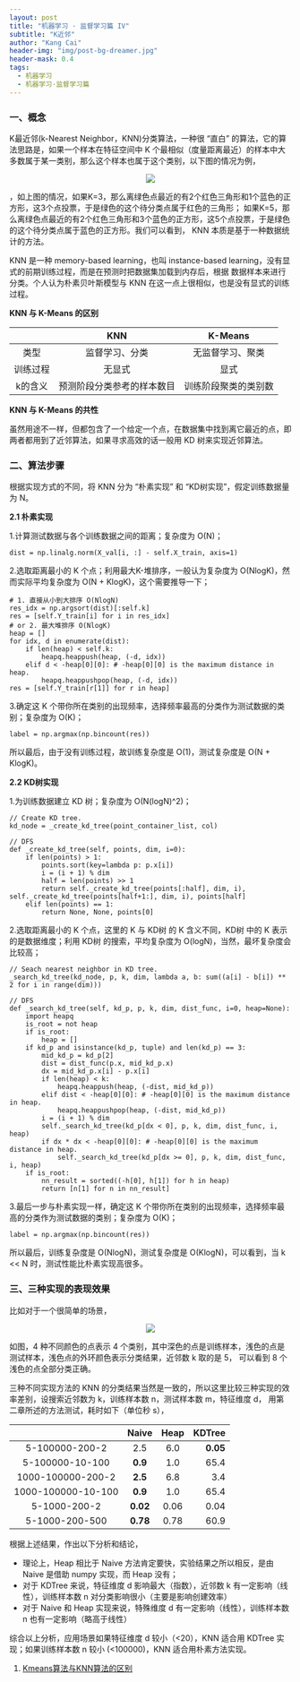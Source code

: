 ```yaml
---
layout: post
title: "机器学习 · 监督学习篇 IV"
subtitle: "K近邻"
author: "Kang Cai"
header-img: "img/post-bg-dreamer.jpg"
header-mask: 0.4
tags:
  - 机器学习
  - 机器学习·监督学习篇
---
```


### 一、概念

K最近邻(k-Nearest Neighbor，KNN)分类算法，一种很 “直白” 的算法，它的算法思路是，如果一个样本在特征空间中 K 个最相似（度量距离最近）的样本中大多数属于某一类别，那么这个样本也属于这个类别，以下图的情况为例，

<center>
<img src="https://kangcai.github.io/img/in-post/post-ml/knn_1.jpg"/>
</center>

，如上图的情况，如果K=3，那么离绿色点最近的有2个红色三角形和1个蓝色的正方形，这3个点投票，于是绿色的这个待分类点属于红色的三角形；
如果K=5，那么离绿色点最近的有2个红色三角形和3个蓝色的正方形，这5个点投票，于是绿色的这个待分类点属于蓝色的正方形。我们可以看到，
 KNN 本质是基于一种数据统计的方法。

KNN 是一种 memory-based learning，也叫 instance-based learning，没有显式的前期训练过程，而是在预测时把数据集加载到内存后，根据
数据样本来进行分类。个人认为朴素贝叶斯模型与 KNN 在这一点上很相似，也是没有显式的训练过程。

**KNN 与 K-Means 的区别**

| | KNN | K-Means |
| :-----------:| :----------: |:----------: | 
| 类型 | 监督学习、分类 | 无监督学习、聚类 |
| 训练过程 | 无显式 | 显式 |
| k的含义 | 预测阶段分类参考的样本数目 | 训练阶段聚类的类别数 |

**KNN 与 K-Means 的共性**

虽然用途不一样，但都包含了一个给定一个点，在数据集中找到离它最近的点，即两者都用到了近邻算法，如果寻求高效的话一般用 KD 树来实现近邻算法。

### 二、算法步骤

根据实现方式的不同，将 KNN 分为 “朴素实现” 和 “KD树实现”，假定训练数据量为 N。

**2.1 朴素实现**

1.计算测试数据与各个训练数据之间的距离；复杂度为 O(N)；

```buildoutcfg
dist = np.linalg.norm(X_val[i, :] - self.X_train, axis=1)
```

2.选取距离最小的 K 个点；利用最大K-堆排序，一般认为复杂度为 O(NlogK)，然而实际平均复杂度为 O(N + KlogK)，这个需要推导一下；

```buildoutcfg
# 1. 直接从小到大排序 O(NlogN)
res_idx = np.argsort(dist)[:self.k]
res = [self.Y_train[i] for i in res_idx]
# or 2. 最大堆排序 O(NlogK)
heap = []
for idx, d in enumerate(dist):
    if len(heap) < self.k:
        heapq.heappush(heap, (-d, idx))
    elif d < -heap[0][0]: # -heap[0][0] is the maximum distance in heap.
        heapq.heappushpop(heap, (-d, idx))
res = [self.Y_train[r[1]] for r in heap]
```

3.确定这 K 个带你所在类别的出现频率，选择频率最高的分类作为测试数据的类别；复杂度为 O(K)；

```buildoutcfg
label = np.argmax(np.bincount(res))
```

所以最后，由于没有训练过程，故训练复杂度是 O(1)，测试复杂度是 O(N + KlogK)。

**2.2 KD树实现**

1.为训练数据建立 KD 树；复杂度为 O(N(logN)^2)；

```buildoutcfg
// Create KD tree.
kd_node = _create_kd_tree(point_container_list, col)

// DFS
def _create_kd_tree(self, points, dim, i=0):
    if len(points) > 1:
        points.sort(key=lambda p: p.x[i])
        i = (i + 1) % dim
        half = len(points) >> 1
        return self._create_kd_tree(points[:half], dim, i), self._create_kd_tree(points[half+1:], dim, i), points[half]
    elif len(points) == 1:
        return None, None, points[0]
```

2.选取距离最小的 K 个点，这里的 K 与 KD树 的 K 含义不同，KD树 中的 K 表示的是数据维度；利用 KD树 的搜索，平均复杂度为 O(logN)，当然，最坏复杂度会比较高；

```buildoutcfg
// Seach nearest neighbor in KD tree.
_search_kd_tree(kd_node, p, k, dim, lambda a, b: sum((a[i] - b[i]) ** 2 for i in range(dim)))

// DFS
def _search_kd_tree(self, kd_p, p, k, dim, dist_func, i=0, heap=None):
    import heapq
    is_root = not heap
    if is_root:
        heap = []
    if kd_p and isinstance(kd_p, tuple) and len(kd_p) == 3:
        mid_kd_p = kd_p[2]
        dist = dist_func(p.x, mid_kd_p.x)
        dx = mid_kd_p.x[i] - p.x[i]
        if len(heap) < k:
            heapq.heappush(heap, (-dist, mid_kd_p))
        elif dist < -heap[0][0]: # -heap[0][0] is the maximum distance in heap.
            heapq.heappushpop(heap, (-dist, mid_kd_p))
        i = (i + 1) % dim
        self._search_kd_tree(kd_p[dx < 0], p, k, dim, dist_func, i, heap)
        if dx * dx < -heap[0][0]: # -heap[0][0] is the maximum distance in heap.
            self._search_kd_tree(kd_p[dx >= 0], p, k, dim, dist_func, i, heap)
    if is_root:
        nn_result = sorted((-h[0], h[1]) for h in heap)
        return [n[1] for n in nn_result]
```

3.最后一步与朴素实现一样，确定这 K 个带你所在类别的出现频率，选择频率最高的分类作为测试数据的类别；复杂度为 O(K)；

```buildoutcfg
label = np.argmax(np.bincount(res))
```

所以最后，训练复杂度是 O(NlogN)，测试复杂度是 O(KlogN)，可以看到，当 k << N 时，测试性能比朴素实现高很多。

### 三、三种实现的表现效果

比如对于一个很简单的场景，

<center>
<img src="https://kangcai.github.io/img/in-post/post-ml/knn_1.png"/>
</center>

如图，4 种不同颜色的点表示 4 个类别，其中深色的点是训练样本，浅色的点是测试样本，浅色点的外环颜色表示分类结果，近邻数 k 取的是 5，
可以看到 8 个浅色的点全部分类正确。

三种不同实现方法的 KNN 的分类结果当然是一致的，所以这里比较三种实现的效率差别，设搜索近邻数为 k，训练样本数 n，测试样本数 m，特征维度 d，
用第二章所述的方法测试，耗时如下（单位秒 s），

| | Naive | Heap | KDTree |
| :-----------:| :----------: |:----------: | ----------: | 
| 5-100000-200-2 | 2.5 | 6.0 | **0.05** |
| 5-100000-10-100 | **0.9**| 1.0 | 65.4 |
| 1000-100000-200-2 | **2.5** | 6.8 | 3.4 |  
| 1000-100000-10-100 | **0.9** | 1.0 | 65.4 |
| 5-1000-200-2 | **0.02** | 0.06 | 0.04 |
| 5-1000-200-500 | **0.78** | 0.78 | 60.9 |

根据上述结果，作出以下分析和结论，

* 理论上，Heap 相比于 Naive 方法肯定要快，实验结果之所以相反，是由 Naive 是借助 numpy 实现，而 Heap 没有；
* 对于 KDTree 来说，特征维度 d 影响最大（指数），近邻数 k 有一定影响（线性），训练样本数 n 对分类影响很小（主要是影响创建效率）
* 对于 Naive 和 Heap 实现来说，特殊维度 d 有一定影响（线性），训练样本数 n 也有一定影响（略高于线性）

综合以上分析，应用场景如果特征维度 d 较小（<20），KNN 适合用 KDTree 实现；如果训练样本数 n 较小 (<100000)，KNN 适合用朴素方法实现。

1. [Kmeans算法与KNN算法的区别](https://www.cnblogs.com/peizhe123/p/4619066.html)